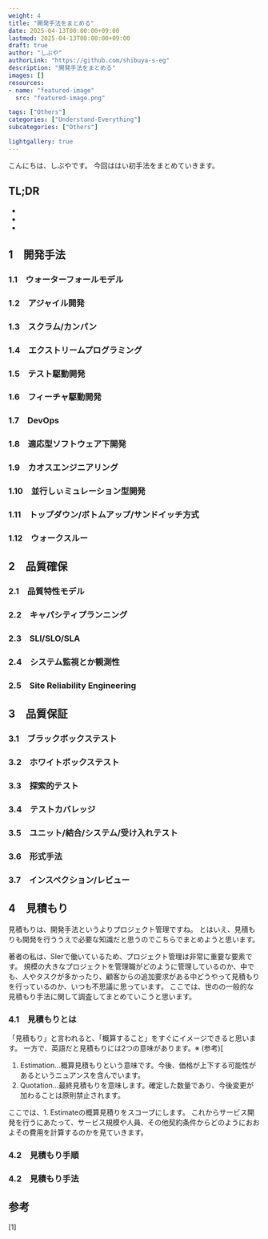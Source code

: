 ```yaml
---
weight: 4
title: "開発手法をまとめる"
date: 2025-04-13T00:00:00+09:00
lastmod: 2025-04-13T00:00:00+09:00
draft: true
author: "しぶや"
authorLink: "https://github.com/shibuya-s-eg"
description: "開発手法をまとめる"
images: []
resources:
- name: "featured-image"
  src: "featured-image.png"

tags: ["Others"]
categories: ["Understand-Everything"]
subcategories: ["Others"]

lightgallery: true
---
```


<!--
Todo:
- TLDR

-->


こんにちは、しぶやです。
今回ははい初手法をまとめていきます。


## TL;DR

*
*
*

## 1　開発手法

### 1.1　ウォーターフォールモデル

### 1.2　アジャイル開発

### 1.3　スクラム/カンパン


### 1.4　エクストリームプログラミング


### 1.5　テスト駆動開発


### 1.6　フィーチャ駆動開発

### 1.7　DevOps


### 1.8　適応型ソフトウェア下開発

### 1.9　カオスエンジニアリング

### 1.10　並行しぃミュレーション型開発


### 1.11　トップダウン/ボトムアップ/サンドイッチ方式


### 1.12　ウォークスルー


## 2　品質確保

### 2.1　品質特性モデル

### 2.2　キャパシティプランニング
### 2.3　SLI/SLO/SLA
### 2.4　システム監視とか観測性
### 2.5　Site Reliability Engineering


## 3　品質保証

### 3.1　ブラックボックステスト
### 3.2　ホワイトボックステスト
### 3.3　探索的テスト
### 3.4　テストカバレッジ
### 3.5　ユニット/結合/システム/受け入れテスト
### 3.6　形式手法
### 3.7　インスペクション/レビュー


## 4　見積もり

見積もりは、開発手法というよりプロジェクト管理ですね。
とはいえ、見積もりも開発を行ううえで必要な知識だと思うのでこちらでまとめようと思います。

著者の私は、SIerで働いているため、プロジェクト管理は非常に重要な要素です。
規模の大きなプロジェクトを管理職がどのように管理しているのか、中でも、人やタスクが多かったり、顧客からの追加要求がある中どうやって見積もりを行っているのか、いつも不思議に思っています。
ここでは、世のの一般的な見積もり手法に関して調査してまとめていこうと思います。

### 4.1　見積もりとは

「見積もり」と言われると、「概算すること」をすぐにイメージできると思います。
一方で、英語だと見積もりには2つの意味があります。※ (参考)[

1. Estimation...概算見積もりという意味です。今後、価格が上下する可能性があるというニュアンスを含んでいます。
2. Quotation...最終見積もりを意味します。確定した数量であり、今後変更が加わることは原則禁止されます。

ここでは、1. Estimateの概算見積りをスコープにします。
これからサービス開発を行うにあたって、サービス規模や人員、その他契約条件からどのようにおおよその費用を計算するのかを見ていきます。

### 4.2　見積もり手順
### 4.2　見積もり手法

## 参考

[1] []()
